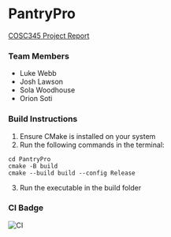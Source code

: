 # PantryPro
[COSC345 Project Report](docs/Assignment1-Report.pdf)

 ### Team Members
- Luke Webb
- Josh Lawson
- Sola Woodhouse
- Orion Soti

### Build Instructions
1. Ensure CMake is installed on your system
2. Run the following commands in the terminal:
```
cd PantryPro
cmake -B build
cmake --build build --config Release
```
3. Run the executable in the build folder

### CI Badge

![CI](https://github.com/DigitalDiners/PantryPro/actions/badge.svg)





